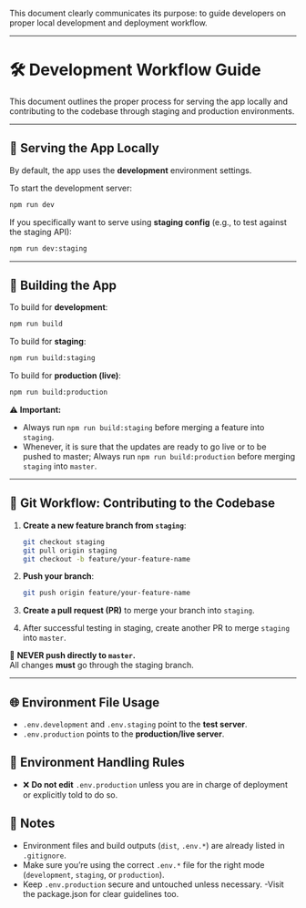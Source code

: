 This document clearly communicates its purpose: to guide developers on proper local development and deployment workflow.

---

# 🛠 Development Workflow Guide

This document outlines the proper process for serving the app locally and contributing to the codebase through staging and production environments.

---

## 🔧 Serving the App Locally

By default, the app uses the **development** environment settings.

To start the development server:
```bash
npm run dev
```

If you specifically want to serve using **staging config** (e.g., to test against the staging API):
```bash
npm run dev:staging
```

---

## 🚀 Building the App

To build for **development**:
```bash
npm run build
```

To build for **staging**:
```bash
npm run build:staging
```

To build for **production (live)**:
```bash
npm run build:production
```

⚠️ **Important:**  
- Always run `npm run build:staging` before merging a feature into `staging`.  
- Whenever, it is sure that the updates are ready to go live or to be pushed to master; Always run `npm run build:production` before merging `staging` into `master`.

---

## 🔁 Git Workflow: Contributing to the Codebase

1. **Create a new feature branch from `staging`**:
    ```bash
    git checkout staging
    git pull origin staging
    git checkout -b feature/your-feature-name
    ```

2. **Push your branch**:
    ```bash
    git push origin feature/your-feature-name
    ```

3. **Create a pull request (PR)** to merge your branch into `staging`.

4. After successful testing in staging, create another PR to merge `staging` into `master`.

🚫 **NEVER push directly to `master`.**  
All changes **must** go through the staging branch.

---

## 🌐 Environment File Usage

- `.env.development` and `.env.staging` point to the **test server**.
- `.env.production` points to the **production/live server**.



## 🛑 Environment Handling Rules
- ❌ **Do not edit** `.env.production` unless you are in charge of deployment or explicitly told to do so.



## 📁 Notes

- Environment files and build outputs (`dist`, `.env.*`) are already listed in `.gitignore`.
- Make sure you’re using the correct `.env.*` file for the right mode (`development`, `staging`, or `production`).
- Keep `.env.production` secure and untouched unless necessary.
-Visit the package.json for clear guidelines too.

